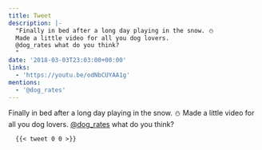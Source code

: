 ```yaml
---
title: Tweet
description: |-
  "Finally in bed after a long day playing in the snow. ⛄ 
  Made a little video for all you dog lovers.
  @dog_rates what do you think?
  "
date: '2018-03-03T23:03:00+00:00'
links:
  - 'https://youtu.be/odNbCUYAA1g'
mentions:
  - '@dog_rates'
---
```

Finally in bed after a long day playing in the snow. ⛄ 
Made a little video for all you dog lovers.
[@dog_rates](https://twitter.com/@dog_rates) what do you think?

      {{< tweet 0 0 >}}
    
